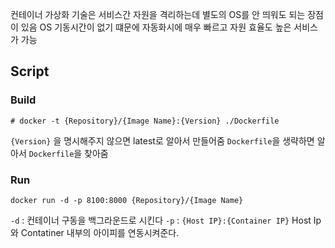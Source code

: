 
컨테이너 가상화 기술은 서비스간 자원을 격리하는데 별도의 OS를 안 띄워도 되는 장점이 있음
OS 기동시간이 없기 떄문에 자동화시에 매우 빠르고 자원 효율도 높은 서비스가 가능

## Script
### Build
```
# docker -t {Repository}/{Image Name}:{Version} ./Dockerfile
```
`{Version}` 을 명시해주지 않으면 latest로 알아서 만들어줌
`Dockerfile`을 생략하면 알아서 `Dockerfile`을 찾아줌

### Run
```
docker run -d -p 8100:8000 {Repository}/{Image Name}
```
`-d` : 컨테이너 구동을 백그라운드로 시킨다
`-p` : `{Host IP}:{Container IP}` Host Ip와 Contatiner 내부의 아이피를 연동시켜준다.
